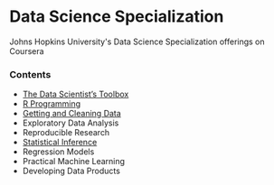 Data Science Specialization
===========================

Johns Hopkins University's Data Science Specialization offerings on Coursera

### Contents

* [The Data Scientist’s Toolbox](toolbox/)
* [R Programming](rprog/)
* [Getting and Cleaning Data](getdata/)
* Exploratory Data Analysis
* Reproducible Research
* [Statistical Inference](statinference/)
* Regression Models
* Practical Machine Learning
* Developing Data Products
